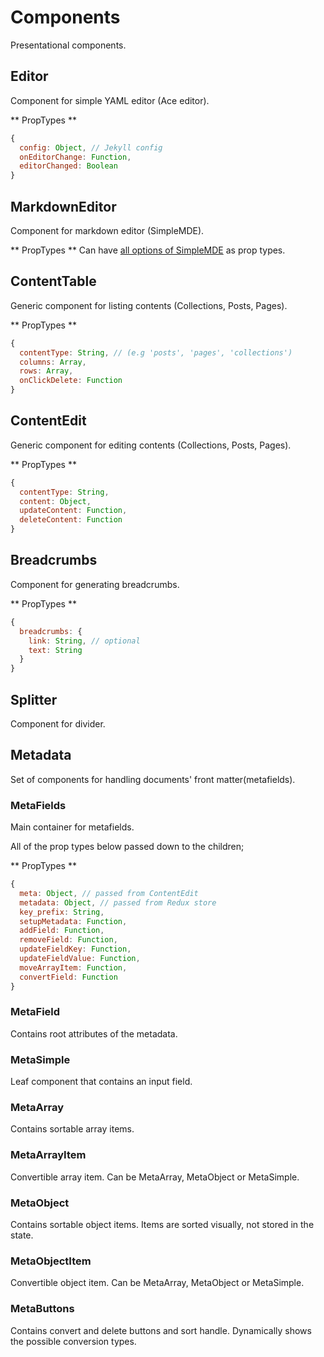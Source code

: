 # Components
Presentational components.

## Editor
Component for simple YAML editor (Ace editor).

** PropTypes **
``` javascript
{
  config: Object, // Jekyll config
  onEditorChange: Function,
  editorChanged: Boolean
}
```

## MarkdownEditor
Component for markdown editor (SimpleMDE).

** PropTypes **
Can have [all options of SimpleMDE](https://github.com/NextStepWebs/simplemde-markdown-editor#configuration) as prop types.

## ContentTable
Generic component for listing contents (Collections, Posts, Pages).

** PropTypes **
``` javascript
{
  contentType: String, // (e.g 'posts', 'pages', 'collections')
  columns: Array,
  rows: Array,
  onClickDelete: Function
}
```

## ContentEdit
Generic component for editing contents (Collections, Posts, Pages).

** PropTypes **
``` javascript
{
  contentType: String,
  content: Object,
  updateContent: Function,
  deleteContent: Function
}
```

## Breadcrumbs
Component for generating breadcrumbs.

** PropTypes **
``` javascript
{
  breadcrumbs: {
    link: String, // optional
    text: String
  }
}
```

## Splitter
Component for divider.

## Metadata
Set of components for handling documents' front matter(metafields).

### MetaFields
Main container for metafields.

All of the prop types below passed down to the children;

** PropTypes **
``` javascript
{
  meta: Object, // passed from ContentEdit
  metadata: Object, // passed from Redux store
  key_prefix: String,
  setupMetadata: Function,
  addField: Function,
  removeField: Function,
  updateFieldKey: Function,
  updateFieldValue: Function,
  moveArrayItem: Function,
  convertField: Function
}
```

### MetaField
Contains root attributes of the metadata.

### MetaSimple
Leaf component that contains an input field.

### MetaArray
Contains sortable array items.

### MetaArrayItem
Convertible array item. Can be MetaArray, MetaObject or MetaSimple.

### MetaObject
Contains sortable object items. Items are sorted visually, not stored in the state.

### MetaObjectItem
Convertible object item. Can be MetaArray, MetaObject or MetaSimple.

### MetaButtons
Contains convert and delete buttons and sort handle. Dynamically shows the possible
conversion types.

